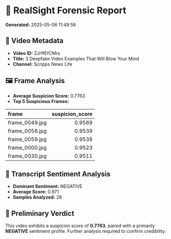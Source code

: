 # 🧾 RealSight Forensic Report
**Generated:** 2025-05-06 11:49:58

## 🎥 Video Metadata
- **Video ID:** ZJrffEfCMrs
- **Title:** 3 Deepfake Video Examples That Will Blow Your Mind
- **Channel:** Scripps News Life

## 🖼️ Frame Analysis
- **Average Suspicion Score:** 0.7763
- **Top 5 Suspicious Frames:**

| frame          |   suspicion_score |
|:---------------|------------------:|
| frame_0049.jpg |            0.9569 |
| frame_0058.jpg |            0.9539 |
| frame_0059.jpg |            0.9538 |
| frame_0000.jpg |            0.9523 |
| frame_0030.jpg |            0.9511 |

## 📝 Transcript Sentiment Analysis
- **Dominant Sentiment:** NEGATIVE
- **Average Score:** 0.971
- **Samples Analyzed:** 28

## 🧮 Preliminary Verdict
This video exhibits a suspicion score of **0.7763**, paired with a primarily **NEGATIVE** sentiment profile. Further analysis required to confirm credibility.
